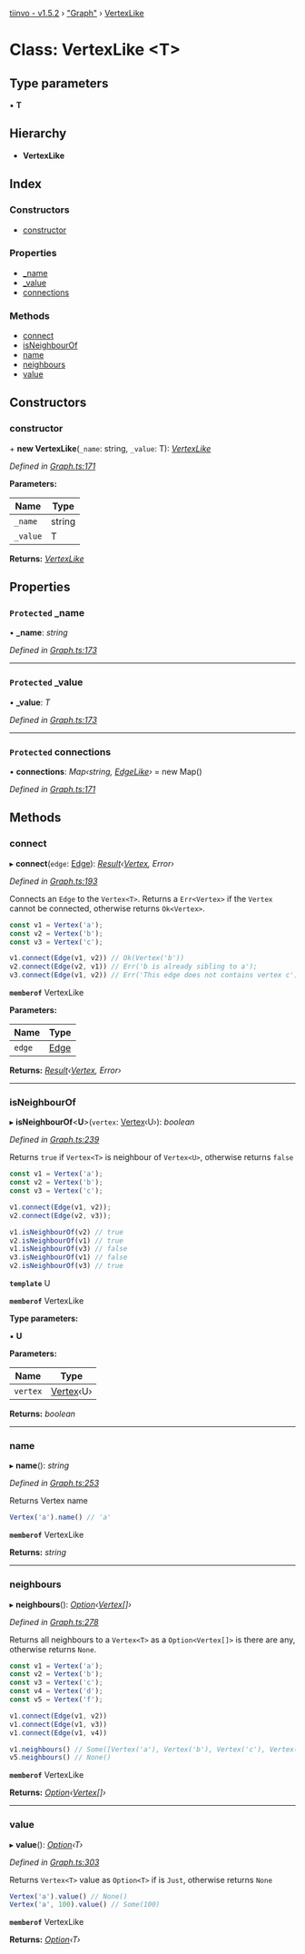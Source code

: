[tiinvo - v1.5.2](../README.md) › ["Graph"](../modules/_graph_.md) › [VertexLike](_graph_.vertexlike.md)

# Class: VertexLike <**T**>

## Type parameters

▪ **T**

## Hierarchy

* **VertexLike**

## Index

### Constructors

* [constructor](_graph_.vertexlike.md#constructor)

### Properties

* [_name](_graph_.vertexlike.md#protected-_name)
* [_value](_graph_.vertexlike.md#protected-_value)
* [connections](_graph_.vertexlike.md#protected-connections)

### Methods

* [connect](_graph_.vertexlike.md#connect)
* [isNeighbourOf](_graph_.vertexlike.md#isneighbourof)
* [name](_graph_.vertexlike.md#name)
* [neighbours](_graph_.vertexlike.md#neighbours)
* [value](_graph_.vertexlike.md#value)

## Constructors

###  constructor

\+ **new VertexLike**(`_name`: string, `_value`: T): *[VertexLike](_graph_.vertexlike.md)*

*Defined in [Graph.ts:171](https://github.com/OctoD/tiinvo/blob/7d2a102/src/Graph.ts#L171)*

**Parameters:**

Name | Type |
------ | ------ |
`_name` | string |
`_value` | T |

**Returns:** *[VertexLike](_graph_.vertexlike.md)*

## Properties

### `Protected` _name

• **_name**: *string*

*Defined in [Graph.ts:173](https://github.com/OctoD/tiinvo/blob/7d2a102/src/Graph.ts#L173)*

___

### `Protected` _value

• **_value**: *T*

*Defined in [Graph.ts:173](https://github.com/OctoD/tiinvo/blob/7d2a102/src/Graph.ts#L173)*

___

### `Protected` connections

• **connections**: *Map‹string, [EdgeLike](_graph_.edgelike.md)›* =  new Map()

*Defined in [Graph.ts:171](https://github.com/OctoD/tiinvo/blob/7d2a102/src/Graph.ts#L171)*

## Methods

###  connect

▸ **connect**(`edge`: [Edge](../modules/_graph_.md#edge)): *[Result](../modules/_result_.md#result)‹[Vertex](../modules/_graph_.md#vertex), Error›*

*Defined in [Graph.ts:193](https://github.com/OctoD/tiinvo/blob/7d2a102/src/Graph.ts#L193)*

Connects an `Edge` to the `Vertex<T>`. Returns a `Err<Vertex>` if the `Vertex` cannot be connected, otherwise returns `Ok<Vertex>`.

```ts
const v1 = Vertex('a');
const v2 = Vertex('b');
const v3 = Vertex('c');

v1.connect(Edge(v1, v2)) // Ok(Vertex('b'))
v2.connect(Edge(v2, v1)) // Err('b is already sibling to a');
v3.connect(Edge(v1, v2)) // Err('This edge does not contains vertex c');
```

**`memberof`** VertexLike

**Parameters:**

Name | Type |
------ | ------ |
`edge` | [Edge](../modules/_graph_.md#edge) |

**Returns:** *[Result](../modules/_result_.md#result)‹[Vertex](../modules/_graph_.md#vertex), Error›*

___

###  isNeighbourOf

▸ **isNeighbourOf**<**U**>(`vertex`: [Vertex](../modules/_graph_.md#vertex)‹U›): *boolean*

*Defined in [Graph.ts:239](https://github.com/OctoD/tiinvo/blob/7d2a102/src/Graph.ts#L239)*

Returns `true` if `Vertex<T>` is neighbour of `Vertex<U>`, otherwise returns `false`

```ts
const v1 = Vertex('a');
const v2 = Vertex('b');
const v3 = Vertex('c');

v1.connect(Edge(v1, v2));
v2.connect(Edge(v2, v3));

v1.isNeighbourOf(v2) // true
v2.isNeighbourOf(v1) // true
v1.isNeighbourOf(v3) // false
v3.isNeighbourOf(v1) // false
v2.isNeighbourOf(v3) // true
```

**`template`** U

**`memberof`** VertexLike

**Type parameters:**

▪ **U**

**Parameters:**

Name | Type |
------ | ------ |
`vertex` | [Vertex](../modules/_graph_.md#vertex)‹U› |

**Returns:** *boolean*

___

###  name

▸ **name**(): *string*

*Defined in [Graph.ts:253](https://github.com/OctoD/tiinvo/blob/7d2a102/src/Graph.ts#L253)*

Returns Vertex name

```ts
Vertex('a').name() // 'a'
```

**`memberof`** VertexLike

**Returns:** *string*

___

###  neighbours

▸ **neighbours**(): *[Option](../modules/_option_.md#option)‹[Vertex](../modules/_graph_.md#vertex)[]›*

*Defined in [Graph.ts:278](https://github.com/OctoD/tiinvo/blob/7d2a102/src/Graph.ts#L278)*

Returns all neighbours to a `Vertex<T>` as a `Option<Vertex[]>` is there are any, otherwise returns `None`.

```ts
const v1 = Vertex('a');
const v2 = Vertex('b');
const v3 = Vertex('c');
const v4 = Vertex('d');
const v5 = Vertex('f');

v1.connect(Edge(v1, v2))
v1.connect(Edge(v1, v3))
v1.connect(Edge(v1, v4))

v1.neighbours() // Some([Vertex('a'), Vertex('b'), Vertex('c'), Vertex('d')])
v5.neighbours() // None()
```

**`memberof`** VertexLike

**Returns:** *[Option](../modules/_option_.md#option)‹[Vertex](../modules/_graph_.md#vertex)[]›*

___

###  value

▸ **value**(): *[Option](../modules/_option_.md#option)‹T›*

*Defined in [Graph.ts:303](https://github.com/OctoD/tiinvo/blob/7d2a102/src/Graph.ts#L303)*

Returns `Vertex<T>` value as `Option<T>` if is `Just`, otherwise returns `None`

```ts
Vertex('a').value() // None()
Vertex('a', 100).value() // Some(100)
```

**`memberof`** VertexLike

**Returns:** *[Option](../modules/_option_.md#option)‹T›*
